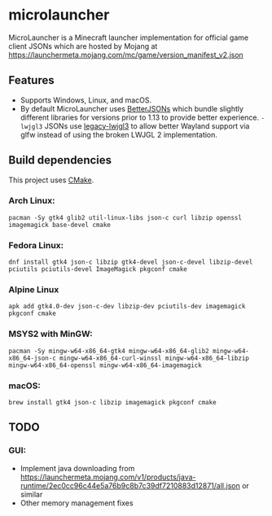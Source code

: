 # microlauncher

MicroLauncher is a Minecraft launcher implementation for official game client JSONs which are hosted by Mojang at https://launchermeta.mojang.com/mc/game/version_manifest_v2.json

## Features
- Supports Windows, Linux, and macOS.
- By default MicroLauncher uses [BetterJSONs](https://github.com/MCPHackers/BetterJSONs) which bundle slightly different libraries for versions prior to 1.13 to provide better experience. `-lwjgl3` JSONs use [legacy-lwjgl3](https://github.com/MCPHackers/legacy-lwjgl3) to allow better Wayland support via glfw instead of using the broken LWJGL 2 implementation.

## Build dependencies
This project uses [CMake](https://cmake.org/).

### Arch Linux:
```
pacman -Sy gtk4 glib2 util-linux-libs json-c curl libzip openssl imagemagick base-devel cmake
```

### Fedora Linux:
```
dnf install gtk4 json-c libzip gtk4-devel json-c-devel libzip-devel pciutils pciutils-devel ImageMagick pkgconf cmake
```

### Alpine Linux
```
apk add gtk4.0-dev json-c-dev libzip-dev pciutils-dev imagemagick pkgconf cmake
```

### MSYS2 with MinGW:
```
pacman -Sy mingw-w64-x86_64-gtk4 mingw-w64-x86_64-glib2 mingw-w64-x86_64-json-c mingw-w64-x86_64-curl-winssl mingw-w64-x86_64-libzip mingw-w64-x86_64-openssl mingw-w64-x86_64-imagemagick
```

### macOS:
```
brew install gtk4 json-c libzip imagemagick pkgconf cmake
```

## TODO

### GUI:
- Implement java downloading from https://launchermeta.mojang.com/v1/products/java-runtime/2ec0cc96c44e5a76b9c8b7c39df7210883d12871/all.json or similar
- Other memory management fixes